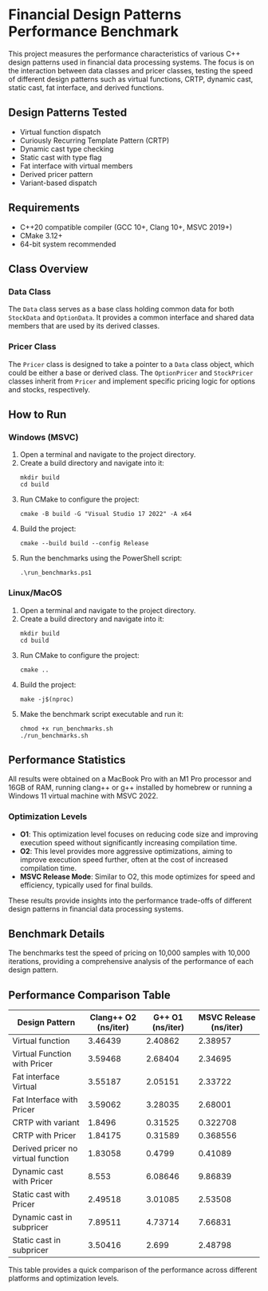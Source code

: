 # Financial Design Patterns Performance Benchmark

This project measures the performance characteristics of various C++ design patterns used in financial data processing systems. The focus is on the interaction between data classes and pricer classes, testing the speed of different design patterns such as virtual functions, CRTP, dynamic cast, static cast, fat interface, and derived functions.

## Design Patterns Tested
- Virtual function dispatch
- Curiously Recurring Template Pattern (CRTP)
- Dynamic cast type checking
- Static cast with type flag
- Fat interface with virtual members
- Derived pricer pattern
- Variant-based dispatch

## Requirements
- C++20 compatible compiler (GCC 10+, Clang 10+, MSVC 2019+)
- CMake 3.12+
- 64-bit system recommended

## Class Overview

### Data Class
The `Data` class serves as a base class holding common data for both `StockData` and `OptionData`. It provides a common interface and shared data members that are used by its derived classes.

### Pricer Class
The `Pricer` class is designed to take a pointer to a `Data` class object, which could be either a base or derived class. The `OptionPricer` and `StockPricer` classes inherit from `Pricer` and implement specific pricing logic for options and stocks, respectively.

## How to Run

### Windows (MSVC)
1. Open a terminal and navigate to the project directory.
2. Create a build directory and navigate into it:
   ```shell
   mkdir build
   cd build
   ```
3. Run CMake to configure the project:
   ```shell
   cmake -B build -G "Visual Studio 17 2022" -A x64
   ```
4. Build the project:
   ```shell
   cmake --build build --config Release
   ```
5. Run the benchmarks using the PowerShell script:
   ```shell
   .\run_benchmarks.ps1
   ```

### Linux/MacOS
1. Open a terminal and navigate to the project directory.
2. Create a build directory and navigate into it:
   ```shell
   mkdir build
   cd build
   ```
3. Run CMake to configure the project:
   ```shell
   cmake ..
   ```
4. Build the project:
   ```shell
   make -j$(nproc)
   ```
5. Make the benchmark script executable and run it:
   ```shell
   chmod +x run_benchmarks.sh
   ./run_benchmarks.sh
   ```

## Performance Statistics

All results were obtained on a MacBook Pro with an M1 Pro processor and 16GB of RAM, running clang++ or g++ installed by homebrew or running a Windows 11 virtual machine with MSVC 2022.

### Optimization Levels
- **O1**: This optimization level focuses on reducing code size and improving execution speed without significantly increasing compilation time.
- **O2**: This level provides more aggressive optimizations, aiming to improve execution speed further, often at the cost of increased compilation time.
- **MSVC Release Mode**: Similar to O2, this mode optimizes for speed and efficiency, typically used for final builds.

These results provide insights into the performance trade-offs of different design patterns in financial data processing systems.

## Benchmark Details

The benchmarks test the speed of pricing on 10,000 samples with 10,000 iterations, providing a comprehensive analysis of the performance of each design pattern.

## Performance Comparison Table

| Design Pattern                  | Clang++ O2 (ns/iter) | G++ O1 (ns/iter) | MSVC Release (ns/iter) |
|---------------------------------|----------------------|------------------|------------------------|
| Virtual function                | 3.46439              | 2.40862          | 2.38957                |
| Virtual Function with Pricer    | 3.59468              | 2.68404          | 2.34695                |
| Fat interface Virtual           | 3.55187              | 2.05151          | 2.33722                |
| Fat Interface with Pricer       | 3.59062              | 3.28035          | 2.68001                |
| CRTP with variant               | 1.8496               | 0.31525          | 0.322708               |
| CRTP with Pricer                | 1.84175              | 0.31589          | 0.368556               |
| Derived pricer no virtual function | 1.83058           | 0.4799           | 0.41089                |
| Dynamic cast with Pricer        | 8.553               | 6.08646          | 9.86839                |
| Static cast with Pricer         | 2.49518             | 3.01085          | 2.53508                |
| Dynamic cast in subpricer       | 7.89511             | 4.73714          | 7.66831                |
| Static cast in subpricer        | 3.50416             | 2.699            | 2.48798                |

This table provides a quick comparison of the performance across different platforms and optimization levels.
